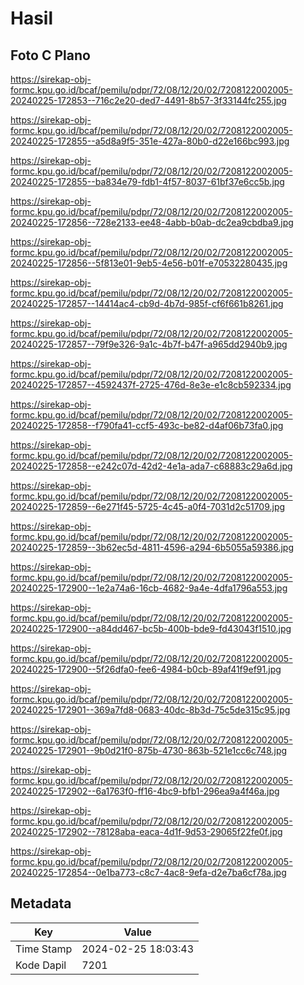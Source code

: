 # Hasil

## Foto C Plano

https://sirekap-obj-formc.kpu.go.id/bcaf/pemilu/pdpr/72/08/12/20/02/7208122002005-20240225-172853--716c2e20-ded7-4491-8b57-3f33144fc255.jpg

https://sirekap-obj-formc.kpu.go.id/bcaf/pemilu/pdpr/72/08/12/20/02/7208122002005-20240225-172855--a5d8a9f5-351e-427a-80b0-d22e166bc993.jpg

https://sirekap-obj-formc.kpu.go.id/bcaf/pemilu/pdpr/72/08/12/20/02/7208122002005-20240225-172855--ba834e79-fdb1-4f57-8037-61bf37e6cc5b.jpg

https://sirekap-obj-formc.kpu.go.id/bcaf/pemilu/pdpr/72/08/12/20/02/7208122002005-20240225-172856--728e2133-ee48-4abb-b0ab-dc2ea9cbdba9.jpg

https://sirekap-obj-formc.kpu.go.id/bcaf/pemilu/pdpr/72/08/12/20/02/7208122002005-20240225-172856--5f813e01-9eb5-4e56-b01f-e70532280435.jpg

https://sirekap-obj-formc.kpu.go.id/bcaf/pemilu/pdpr/72/08/12/20/02/7208122002005-20240225-172857--14414ac4-cb9d-4b7d-985f-cf6f661b8261.jpg

https://sirekap-obj-formc.kpu.go.id/bcaf/pemilu/pdpr/72/08/12/20/02/7208122002005-20240225-172857--79f9e326-9a1c-4b7f-b47f-a965dd2940b9.jpg

https://sirekap-obj-formc.kpu.go.id/bcaf/pemilu/pdpr/72/08/12/20/02/7208122002005-20240225-172857--4592437f-2725-476d-8e3e-e1c8cb592334.jpg

https://sirekap-obj-formc.kpu.go.id/bcaf/pemilu/pdpr/72/08/12/20/02/7208122002005-20240225-172858--f790fa41-ccf5-493c-be82-d4af06b73fa0.jpg

https://sirekap-obj-formc.kpu.go.id/bcaf/pemilu/pdpr/72/08/12/20/02/7208122002005-20240225-172858--e242c07d-42d2-4e1a-ada7-c68883c29a6d.jpg

https://sirekap-obj-formc.kpu.go.id/bcaf/pemilu/pdpr/72/08/12/20/02/7208122002005-20240225-172859--6e271f45-5725-4c45-a0f4-7031d2c51709.jpg

https://sirekap-obj-formc.kpu.go.id/bcaf/pemilu/pdpr/72/08/12/20/02/7208122002005-20240225-172859--3b62ec5d-4811-4596-a294-6b5055a59386.jpg

https://sirekap-obj-formc.kpu.go.id/bcaf/pemilu/pdpr/72/08/12/20/02/7208122002005-20240225-172900--1e2a74a6-16cb-4682-9a4e-4dfa1796a553.jpg

https://sirekap-obj-formc.kpu.go.id/bcaf/pemilu/pdpr/72/08/12/20/02/7208122002005-20240225-172900--a84dd467-bc5b-400b-bde9-fd43043f1510.jpg

https://sirekap-obj-formc.kpu.go.id/bcaf/pemilu/pdpr/72/08/12/20/02/7208122002005-20240225-172900--5f26dfa0-fee6-4984-b0cb-89af41f9ef91.jpg

https://sirekap-obj-formc.kpu.go.id/bcaf/pemilu/pdpr/72/08/12/20/02/7208122002005-20240225-172901--369a7fd8-0683-40dc-8b3d-75c5de315c95.jpg

https://sirekap-obj-formc.kpu.go.id/bcaf/pemilu/pdpr/72/08/12/20/02/7208122002005-20240225-172901--9b0d21f0-875b-4730-863b-521e1cc6c748.jpg

https://sirekap-obj-formc.kpu.go.id/bcaf/pemilu/pdpr/72/08/12/20/02/7208122002005-20240225-172902--6a1763f0-ff16-4bc9-bfb1-296ea9a4f46a.jpg

https://sirekap-obj-formc.kpu.go.id/bcaf/pemilu/pdpr/72/08/12/20/02/7208122002005-20240225-172902--78128aba-eaca-4d1f-9d53-29065f22fe0f.jpg

https://sirekap-obj-formc.kpu.go.id/bcaf/pemilu/pdpr/72/08/12/20/02/7208122002005-20240225-172854--0e1ba773-c8c7-4ac8-9efa-d2e7ba6cf78a.jpg


## Metadata

| Key        | Value               |
| ---------- | ------------------- |
| Time Stamp | 2024-02-25 18:03:43 |
| Kode Dapil | 7201                |




